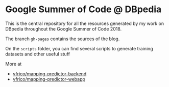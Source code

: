 # Google Summer of Code @ DBpedia

This is the central repository for all the resources generated by my work
on DBpedia throughout the Google Summer of Code 2018.

The branch `gh-pages` contains the sources of the blog.

On the `scripts` folder, you can find several scripts to generate training datasets and other useful stuff

More at
* [vfrico/mapping-predictor-backend](https://github.com/vfrico/mapping-predictor-backend)
* [vfrico/mapping-predictor-webapp](https://github.com/vfrico/mapping-predictor-webapp)
